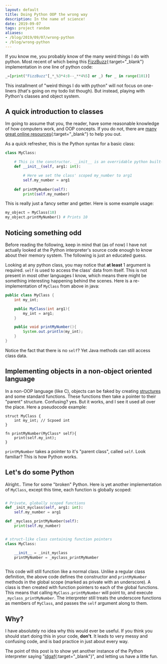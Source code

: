 ```yaml
---
layout: default
title: Doing Python OOP the wrong way
description: In the name of science!
date: 2019-09-07
tags: project random
aliases:
- /blog/2019/09/07/wrong-python
- /blog/wrong-python
---
```


If you know me, you probably know of the many weird things I do with python. Most recent of which being this [FizzBuzz](https://en.wikipedia.org/wiki/Fizz_buzz){:target="_blank"} implementation in one line of python code:
```python
_=[print("FizzBuzz"[_*_%3*4:8--_**4%5] or _) for _ in range(101)]
```

This installment of "weird things I do with python" will not focus on one-liners (that's going on my todo list though). But instead, playing with Python's classes and object system.

## A quick introduction to classes
Im going to assume that you, the reader, have some reasonable knowledge of how computers work, and OOP concepts. If you do not, there are [many great online resources](https://medium.com/swlh/5-free-object-oriented-programming-online-courses-for-programmers-156afd0a3a73){:target="_blank"} to help you out.

As a quick refresher, this is the Python syntax for a basic class:
```python
class MyClass:

    # This is the constructor. __init__ is an overridable python built-in
    def __init__(self, arg1: int):

        # Here we set the class' scoped my_number to arg1
        self.my_number = arg1
    
    def printMyNumber(self):
        print(self.my_number)
```

This is really just a fancy setter and getter. Here is some example usage:
```python
my_object = MyClass(10)
my_object.printMyNumber() # Prints 10
```

## Noticing something odd
Before reading the following, keep in mind that (as of now) I have not actually looked at the Python interpreter's source code enough to know about their memory system. The following is just an educated guess.

Looking at any python class, you may notice that **at least** 1 argument is required. `self` is used to access the class' data from itself. This is not present in most other languages I know, which means there might be something interesting happening behind the scenes. Here is a re-implementation of `MyClass` from above in java:
```java
public class MyClass {
    int my_int;

    public MyClass(int arg1){
        my_int = arg1;
    }

    public void printMyNumber(){
        System.out.println(my_int);
    }
}
```

Notice the fact that there is no `self`? Yet Java methods can still access class data.

## Implementing objects in a non-object oriented language
In a non-OOP language (like C), objects can be faked by creating [structures](https://en.wikipedia.org/wiki/Struct_(C_programming_language){:target="_blank"}) and some standard functions. These functions then take a pointer to their "parent" structure. Confusing? yes. But it works, and I see it used all over the place. Here a pseudocode example:
```
struct MyClass {
    int my_int; // Scpoed int
}

fn printMyNumber(MyClass* self){
    print(self.my_int);
}

```

`printMyNumber` takes a pointer to it's "parent class", called `self`. Look familiar? This is how Python works.

## Let's do some Python 
Alright.. Time for some "broken" Python. Here is yet another implementation of `MyClass`, except this time, each function is globally scoped:
```python

# Private, globally scoped functions
def _init_myclass(self, arg1: int):
    self.my_number = arg1

def _myclass_printMyNumber(self):
    print(self.my_number)


# struct-like class containing function pointers
class MyClass:

    __init__ = _init_myclass
    printMyNumber = _myclass_printMyNumber
    
```

This code will still function like a normal class. Unlike a regular class definition, the above code defines the constructor and `printMyNumber` methods in the global scope (marked as private with an underscore). A class is then created with function pointers to each of the global functions. This means that calling `MyClass.printMyNumber` will point to, and execute `_myclass_printMyNumber`. The interpreter still treats the underscore functions as members of `MyClass`, and passes the `self` argument along to them.

## Why?
I have absolutely no idea why this would ever be useful. If you think you should start doing this in your code, **don't**. It leads to very messy and confusing code, and is bad practice in just about every way. 

The point of this post is to show yet another instance of the Python interpreter saying "[idgaf](https://www.urbandictionary.com/define.php?term=idgaf){:target="_blank"}", and letting us have a little fun.
